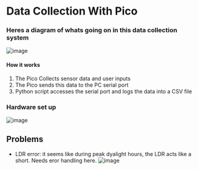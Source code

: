# Data Collection With Pico
### Heres a diagram of whats going on in this data collection system
![image](https://github.com/user-attachments/assets/6a49523f-35dd-4db9-acb2-cfb075a23696)

#### How it works
1. The Pico Collects sensor data and user inputs
2. The Pico sends this data to the PC serial port
3. Python script accesses the serial port and logs the data into a CSV file

### Hardware set up
![image](https://github.com/user-attachments/assets/cb3a1f16-a888-4a36-aeef-44fe7973d681)

## Problems
* LDR error: it seems like during peak dyalight hours, the LDR acts like a short. Needs eror handling here.
  ![image](https://github.com/user-attachments/assets/283795f4-e31e-4d73-8b6a-69be3991f9df)

